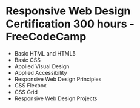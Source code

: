 # Responsive Web Design Certification 300 hours - FreeCodeCamp
* Basic HTML and HTML5
* Basic CSS
* Applied Visual Design
* Applied Accessibility
* Responsive Web Design Principles
* CSS Flexbox
* CSS Grid
* Responsive Web Design Projects
